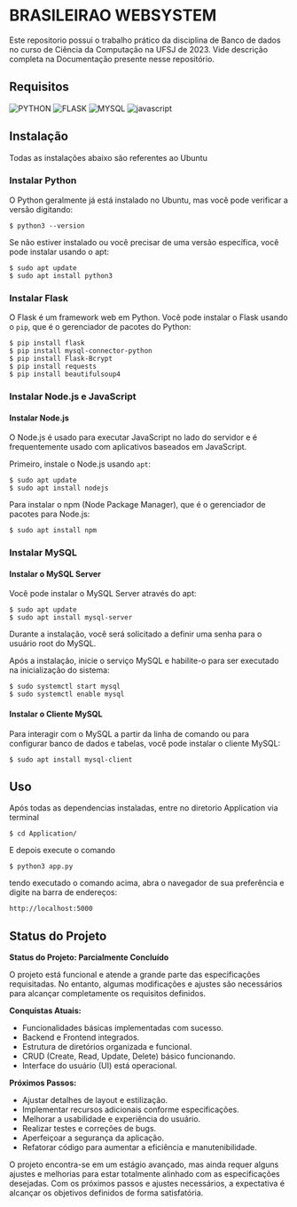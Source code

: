 # BRASILEIRAO WEBSYSTEM

Este repositorio possui o trabalho prático da disciplina de Banco de dados no curso de Ciência da
Computação na UFSJ de 2023.
Vide descrição completa na Documentação presente nesse repositório.

## Requisitos

<div>
  <img src="https://img.shields.io/badge/Python-F4D03F?style=for-the-badge&amp;logo=Python&amp;logoColor=black" alt="PYTHON">
  <img src="https://img.shields.io/badge/Flask-323330?style=for-the-badge&amp;logo=Flask&amp;logoColor=white" alt="FLASK">
  <img src="https://img.shields.io/badge/MySql-F1C40F?style=for-the-badge&amp;logo=MySql&amp;logoColor=black" alt="MYSQL">
  <img src="https://img.shields.io/badge/JavaScript-323330?style=for-the-badge&amp;logo=javascript&amp;logoColor=F7DF1E" alt="javascript">
</div>

## Instalação

Todas as instalações abaixo são referentes ao Ubuntu

### Instalar Python

O Python geralmente já está instalado no Ubuntu, mas você pode verificar a versão digitando:

    $ python3 --version

Se não estiver instalado ou você precisar de uma versão específica, você pode instalar usando o apt:

    $ sudo apt update
    $ sudo apt install python3

### Instalar Flask

O Flask é um framework web em Python. Você pode instalar o Flask usando o `pip`, que é o gerenciador de pacotes do Python:

    $ pip install flask
    $ pip install mysql-connector-python
    $ pip install Flask-Bcrypt
    $ pip install requests
    $ pip install beautifulsoup4

### Instalar Node.js e JavaScript

#### Instalar Node.js

O Node.js é usado para executar JavaScript no lado do servidor e é frequentemente usado com aplicativos baseados em JavaScript.

Primeiro, instale o Node.js usando `apt`:

    $ sudo apt update
    $ sudo apt install nodejs

Para instalar o npm (Node Package Manager), que é o gerenciador de pacotes para Node.js:

    $ sudo apt install npm

### Instalar MySQL

#### Instalar o MySQL Server

Você pode instalar o MySQL Server através do apt:

    $ sudo apt update
    $ sudo apt install mysql-server

Durante a instalação, você será solicitado a definir uma senha para o usuário root do MySQL.

Após a instalação, inicie o serviço MySQL e habilite-o para ser executado na inicialização do sistema:

    $ sudo systemctl start mysql
    $ sudo systemctl enable mysql

#### Instalar o Cliente MySQL

Para interagir com o MySQL a partir da linha de comando ou para configurar banco de dados e tabelas, você pode instalar o cliente MySQL:

    $ sudo apt install mysql-client

## Uso

Após todas as dependencias instaladas, entre no diretorio Application via terminal

    $ cd Application/

E depois execute o comando

    $ python3 app.py

tendo executado o comando acima, abra o navegador de sua preferência e digite na barra de endereços: 

    http://localhost:5000

## Status do Projeto

**Status do Projeto: Parcialmente Concluído**

O projeto está funcional e atende a grande parte das especificações requisitadas. No entanto, algumas modificações e ajustes são necessários para alcançar completamente os requisitos definidos.

**Conquistas Atuais:**
- Funcionalidades básicas implementadas com sucesso.
- Backend e Frontend integrados.
- Estrutura de diretórios organizada e funcional.
- CRUD (Create, Read, Update, Delete) básico funcionando.
- Interface do usuário (UI) está operacional.

**Próximos Passos:**
- Ajustar detalhes de layout e estilização.
- Implementar recursos adicionais conforme especificações.
- Melhorar a usabilidade e experiência do usuário.
- Realizar testes e correções de bugs.
- Aperfeiçoar a segurança da aplicação.
- Refatorar código para aumentar a eficiência e manutenibilidade.

O projeto encontra-se em um estágio avançado, mas ainda requer alguns ajustes e melhorias para estar totalmente alinhado com as especificações desejadas. Com os próximos passos e ajustes necessários, a expectativa é alcançar os objetivos definidos de forma satisfatória.
